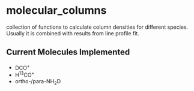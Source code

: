 # molecular_columns
collection of functions to calculate column densities for different species. Usually it is combined with results from line profile fit.

## Current Molecules Implemented
- DCO<sup>+</sup>
- H<sup>13</sup>CO<sup>+</sup>
- ortho-/para-NH<sub>2</sub>D
